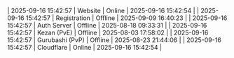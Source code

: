 | 2025-09-16 15:42:57 | Website | Online | 2025-09-16 15:42:54 |
| 2025-09-16 15:42:57 | Registration | Offline | 2025-09-09 16:40:23 |
| 2025-09-16 15:42:57 | Auth Server | Offline | 2025-08-18 09:33:31 |
| 2025-09-16 15:42:57 | Kezan (PvE) | Offline | 2025-08-03 17:58:02 |
| 2025-09-16 15:42:57 | Gurubashi (PvP) | Offline | 2025-08-23 21:44:06 |
| 2025-09-16 15:42:57 | Cloudflare | Online | 2025-09-16 15:42:54 |
